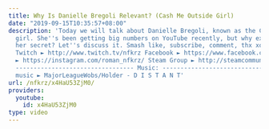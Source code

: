 ```yaml
---
title: Why Is Danielle Bregoli Relevant? (Cash Me Outside Girl)
date: "2019-09-15T10:35:57+08:00"
description: 'Today we will talk about Danielle Bregoli, known as the Cash Me Outside
  girl. She''s been getting big numbers on YouTube recently, but why exactly? What''s
  her secret? Let''s discuss it. Smash like, subscribe, comment, thx xoxo ---------------------------------
  Twitch ► http://www.twitch.tv/nfkrz Facebook ► https://www.facebook.com/NFKRZ1 Instagram
  ► https://instagram.com/roman_nfkrz/ Steam Group ► http://steamcommunity.com/groups/nfkrzgroup
  --------------------------------- Music: --------------------------------- Outro
  music ► MajorLeagueWobs/Holder - D I S T A N T'
url: /nfkrz/x4HaU53ZjM0/
providers:
  youtube:
    id: x4HaU53ZjM0
type: video
---
```

